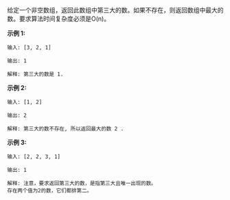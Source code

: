 给定一个非空数组，返回此数组中第三大的数。如果不存在，则返回数组中最大的数。要求算法时间复杂度必须是O(n)。

**示例 1:**
```
输入: [3, 2, 1]

输出: 1

解释: 第三大的数是 1.
```
**示例 2:**
```
输入: [1, 2]

输出: 2

解释: 第三大的数不存在, 所以返回最大的数 2 .
```
**示例 3:**
```
输入: [2, 2, 3, 1]

输出: 1

解释: 注意，要求返回第三大的数，是指第三大且唯一出现的数。
存在两个值为2的数，它们都排第二。
```